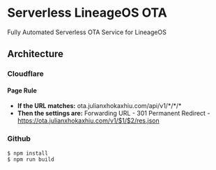 # Serverless LineageOS OTA
Fully Automated Serverless OTA Service for LineageOS

## Architecture

### Cloudflare

#### Page Rule

- **If the URL matches:** ota.julianxhokaxhiu.com/api/v1/\*/\*/\*
- **Then the settings are:** Forwarding URL - 301 Permanent Redirect - https://ota.julianxhokaxhiu.com/v1/$1/$2/res.json

### Github

```shell
$ npm install
$ npm run build
```
